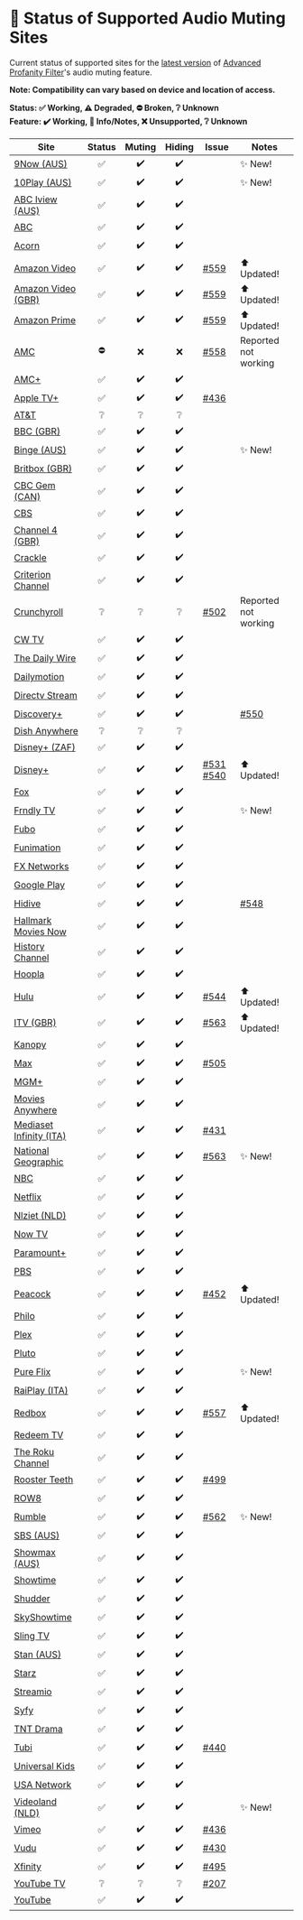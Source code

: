# 🎥 Status of Supported Audio Muting Sites

Current status of supported sites for the [latest version](https://github.com/FrostCo/AdvancedProfanityFilter/releases/latest) of [Advanced Profanity Filter](https://github.com/FrostCo/AdvancedProfanityFilter#readme)'s audio muting feature.

**Note: Compatibility can vary based on device and location of access.**

**Status: ✅ Working, ⚠️ Degraded, ⛔ Broken, ❔ Unknown**  
**Feature: ✔️ Working, 📝 Info/Notes, ❌ Unsupported, ❔ Unknown**

| Site | Status | Muting | Hiding | Issue | Notes |
|---|:-:|:-:|:-:|---|---|
| [9Now (AUS)](https://www.9now.com.au) | ✅ | ✔️ | ✔️ |  | ✨ New! |
| [10Play (AUS)](https://10play.com.au) | ✅ | ✔️ | ✔️ |  | ✨ New! |
| [ABC Iview (AUS)](https://iview.abc.net.au) | ✅ | ✔️ | ✔️ |  |  |
| [ABC](https://abc.com) | ✅ | ✔️ | ✔️ |  |  |
| [Acorn](https://acorn.tv) | ✅ | ✔️ | ✔️ |  |  |
| [Amazon Video](https://www.amazon.com) | ✅ | ✔️ | ✔️ | [#559](https://github.com/FrostCo/AdvancedProfanityFilter/issues/559) | ⬆️ Updated! |
| [Amazon Video (GBR)](https://www.amazon.co.uk) | ✅ | ✔️ | ✔️ | [#559](https://github.com/FrostCo/AdvancedProfanityFilter/issues/559) | ⬆️ Updated! |
| [Amazon Prime](https://www.primevideo.com) | ✅ | ✔️ | ✔️ | [#559](https://github.com/FrostCo/AdvancedProfanityFilter/issues/559) | ⬆️ Updated! |
| [AMC](https://www.amc.com) | ⛔ | ❌ | ❌ | [#558](https://github.com/FrostCo/AdvancedProfanityFilter/issues/558) | Reported not working |
| [AMC+](https://www.amcplus.com) | ✅ | ✔️ | ✔️ |  |  |
| [Apple TV+](https://tv.apple.com) | ✅ | ✔️ | ✔️ | [#436](https://github.com/FrostCo/AdvancedProfanityFilter/issues/436) |  |
| [AT&T](https://www.att.tv) | ❔ | ❔ | ❔ |  |  |
| [BBC (GBR)](https://www.bbc.co.uk) | ✅ | ✔️ | ✔️ |  |  |
| [Binge (AUS)](https://binge.com.au) | ✅ | ✔️ | ✔️ |  | ✨ New! |
| [Britbox (GBR)](https://www.britbox.com) | ✅ | ✔️ | ✔️ |  |  |
| [CBC Gem (CAN)](https://gem.cbc.ca) | ✅ | ✔️ | ✔️ |  |  |
| [CBS](https://www.cbs.com) | ✅ | ✔️ | ✔️ |  |  |
| [Channel 4 (GBR)](https://www.channel4.com) | ✅ | ✔️ | ✔️ |  |  |
| [Crackle](https://www.crackle.com) | ✅ | ✔️ | ✔️ |  |  |
| [Criterion Channel](https://www.criterionchannel.com) | ✅ | ✔️ | ✔️ |  |  |
| [Crunchyroll](https://www.crunchyroll.com) | ❔ | ❔ | ❔ | [#502](https://github.com/FrostCo/AdvancedProfanityFilter/issues/502) | Reported not working |
| [CW TV](https://www.cwtv.com) | ✅ | ✔️ | ✔️ |  |  |
| [The Daily Wire](https://www.dailywire.com) | ✅ | ✔️ | ✔️ |  |  |
| [Dailymotion](https://www.dailymotion.com) | ✅ | ✔️ | ✔️ |  |  |
| [Directv Stream](https://stream.directv.com) | ✅ | ✔️ | ✔️ |  |  |
| [Discovery+](https://www.discoveryplus.com) | ✅ | ✔️ | ✔️ |  | [#550](https://github.com/FrostCo/AdvancedProfanityFilter/issues/550) |
| [Dish Anywhere](https://www.dishanywhere.com) | ❔ | ❔ | ❔ |  |  |
| [Disney+ (ZAF)](https://www.apps.disneyplus.com) | ✅ | ✔️ | ✔️ |  |  |
| [Disney+](https://www.disneyplus.com) | ✅ | ✔️ | ✔️ | [#531](https://github.com/FrostCo/AdvancedProfanityFilter/issues/531) [#540](https://github.com/FrostCo/AdvancedProfanityFilter/issues/540) | ⬆️ Updated! |
| [Fox](https://www.fox.com) | ✅ | ✔️ | ✔️ |  |  |
| [Frndly TV](https://watch.frndlytv.com) | ✅ | ✔️ | ✔️ |  | ✨ New! |
| [Fubo](https://www.fubo.tv) | ✅ | ✔️ | ✔️ |  |  |
| [Funimation](https://www.funimation.com) | ✅ | ✔️ | ✔️ |  |  |
| [FX Networks](https://fxnow.fxnetworks.com) | ✅ | ✔️ | ✔️ |  |  |
| [Google Play](https://play.google.com) | ✅ | ✔️ | ✔️ |  |  |
| [Hidive](https://www.hidive.com) | ✅ | ✔️ | ✔️ |  | [#548](https://github.com/FrostCo/AdvancedProfanityFilter/issues/548) |
| [Hallmark Movies Now](https://www.hmnow.com) | ✅ | ✔️ | ✔️ |  |  |
| [History Channel](https://play.history.com) | ✅ | ✔️ | ✔️ |  |  |
| [Hoopla](https://www.hoopladigital.com) | ✅ | ✔️ | ✔️ |  |  |
| [Hulu](https://www.hulu.com) | ✅ | ✔️ | ✔️ | [#544](https://github.com/FrostCo/AdvancedProfanityFilter/issues/544) | ⬆️ Updated! |
| [ITV (GBR)](https://www.itv.com) | ✅ | ✔️ | ✔️ | [#563](https://github.com/FrostCo/AdvancedProfanityFilter/issues/563) | ⬆️ Updated! |
| [Kanopy](https://www.kanopy.com) | ✅ | ✔️ | ✔️ |  |  |
| [Max](https://play.max.com) | ✅ | ✔️ | ✔️ | [#505](https://github.com/FrostCo/AdvancedProfanityFilter/issues/505) |  |
| [MGM+](https://www.mgmplus.com/) | ✅ | ✔️ | ✔️ |  |  |
| [Movies Anywhere](https://moviesanywhere.com/) | ✅ | ✔️ | ✔️ |  |  |
| [Mediaset Infinity (ITA)](https://mediasetinfinity.mediaset.it) | ✅ | ✔️ | ✔️ | [#431](https://github.com/FrostCo/AdvancedProfanityFilter/issues/431) |  |
| [National Geographic](https://www.nationalgeographic.com) | ✅ | ✔️ | ✔️ | [#563](https://github.com/FrostCo/AdvancedProfanityFilter/issues/563) | ✨ New! |
| [NBC](https://www.nbc.com) | ✅ | ✔️ | ✔️ |  |  |
| [Netflix](https://www.netflix.com) | ✅ | ✔️ | ✔️ |  |  |
| [Nlziet (NLD)](https://app.nlziet.nl) | ✅ | ✔️ | ✔️ |  |  |
| [Now TV](https://www.nowtv.com) | ✅ | ✔️ | ✔️ |  |  |
| [Paramount+](https://www.paramountplus.com) | ✅ | ✔️ | ✔️ |  |  |
| [PBS](https://www.pbs.org) | ✅ | ✔️ | ✔️ |  |  |
| [Peacock](https://www.peacocktv.com) | ✅ | ✔️ | ✔️ | [#452](https://github.com/FrostCo/AdvancedProfanityFilter/issues/452) | ⬆️ Updated! |
| [Philo](https://www.philo.com) | ✅ | ✔️ | ✔️ |  |  |
| [Plex](https://app.plex.tv) | ✅ | ✔️ | ✔️ |  |  |
| [Pluto](https://pluto.tv) | ✅ | ✔️ | ✔️ |  |  |
| [Pure Flix](https://www.pureflix.com) | ✅ | ✔️ | ✔️ |  | ✨ New! |
| [RaiPlay (ITA)](https://www.raiplay.it) | ✅ | ✔️ | ✔️ |  |  |
| [Redbox](https://www.redbox.com) | ✅ | ✔️ | ✔️ | [#557](https://github.com/FrostCo/AdvancedProfanityFilter/issues/557) | ⬆️ Updated! |
| [Redeem TV](https://watch.redeemtv.com) | ✅ | ✔️ | ✔️ |  |  |
| [The Roku Channel](https://therokuchannel.roku.com) | ✅ | ✔️ | ✔️ |  |  |
| [Rooster Teeth](https://roosterteeth.com/) | ✅ | ✔️ | ✔️ | [#499](https://github.com/FrostCo/AdvancedProfanityFilter/issues/499) |  |
| [ROW8](https://www.row8.com/) | ✅ | ✔️ | ✔️ |  |  |
| [Rumble](https://rumble.com/) | ✅ | ✔️ | ✔️ | [#562](https://github.com/FrostCo/AdvancedProfanityFilter/discussions/562) | ✨ New! |
| [SBS (AUS)](https://www.sbs.com.au) | ✅ | ✔️ | ✔️ |  |  |
| [Showmax (AUS)](https://www.showmax.com) | ✅ | ✔️ | ✔️ |  |  |
| [Showtime](https://www.showtime.com) | ✅ | ✔️ | ✔️ |  |  |
| [Shudder](https://www.shudder.com) | ✅ | ✔️ | ✔️ |  |  |
| [SkyShowtime](https://www.skyshowtime.com) | ✅ | ✔️ | ✔️ |  |  |
| [Sling TV](https://watch.sling.com) | ✅ | ✔️ | ✔️ |  |  |
| [Stan (AUS)](https://play.stan.com.au) | ✅ | ✔️ | ✔️ |  |  |
| [Starz](https://www.starz.com) | ✅ | ✔️ | ✔️ |  |  |
| [Streamio](https://web.stremio.com) | ✅ | ✔️ | ✔️ |  |  |
| [Syfy](https://www.syfy.com) | ✅ | ✔️ | ✔️ |  |  |
| [TNT Drama](https://www.tntdrama.com) | ✅ | ✔️ | ✔️ |  |  |
| [Tubi](https://tubitv.com) | ✅ | ✔️ | ✔️ | [#440](https://github.com/FrostCo/AdvancedProfanityFilter/issues/440) |  |
| [Universal Kids](https://www.universalkids.com) | ✅ | ✔️ | ✔️ |  |  |
| [USA Network](https://www.usanetwork.com) | ✅ | ✔️ | ✔️ |  |  |
| [Videoland (NLD)](https://v2.videoland.com) | ✅ | ✔️ | ✔️ |  | ✨ New! |
| [Vimeo](https://vimeo.com) | ✅ | ✔️ | ✔️ | [#436](https://github.com/FrostCo/AdvancedProfanityFilter/issues/504) |  |
| [Vudu](https://www.vudu.com) | ✅ | ✔️ | ✔️ | [#430](https://github.com/FrostCo/AdvancedProfanityFilter/issues/430) |  |
| [Xfinity](https://www.xfinity.com) | ✅ | ✔️ | ✔️ | [#495](https://github.com/FrostCo/AdvancedProfanityFilter/issues/495) |  |
| [YouTube TV](https://tv.youtube.com) | ❔ | ❔ | ❔ | [#207](https://github.com/FrostCo/AdvancedProfanityFilter/issues/207) |  |
| [YouTube](https://www.youtube.com) | ✅ | ✔️ | ✔️ |  |  |
